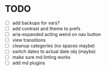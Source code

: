 # TODO

- [ ] add backups for vars?
- [ ] add contrast and theme to prefs
- [ ] aria-expanded acting weird on nav button
- [ ] view transitions
- [ ] cleanup categories (no spaces maybe)
- [ ] switch dates to actual date obj (maybe)
- [ ] make sure md linting works
- [ ] add md plugins
